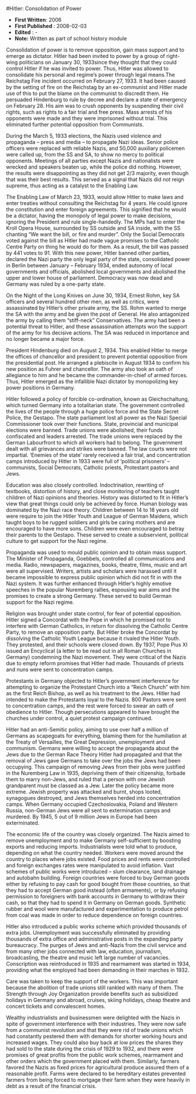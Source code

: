 #Hitler: Consolidation of Power

* **First Written**: 2006
* **First Published** : 2008-02-03
* **Edited** : -
* **Note:** Written as part of school history module

Consolidation of power is to remove opposition, gain mass support and to emerge as dictator. Hitler had been invited to power by a group of right-wing politicians on January 30, 1933since they thought that they could control Hitler if he was invited to power. Thus, Hitler was allowed to consolidate his personal and regime’s power through legal means.The Reichstag Fire incident occurred on February 27, 1933. It had been caused by the setting of fire on the Reichstag by an ex-communist and Hitler made use of this to put the blame on the communist to discredit them. He persuaded Hindenburg to rule by decree and declare a state of emergency on February 28. His aim was to crush opponents by suspending their civil rights, such as rights to a fair trial and free press. Mass arrests of his opponents were made and they were imprisoned without trial. This eliminated further potential opposition from Communists.

During the March 5, 1933 elections, the Nazis used violence and propaganda – press and media – to propagate Nazi ideas. Senior police officers were replaced with reliable Nazis, and 50,000 auxiliary policemen were called up, from the SS and SA, to show no mercy to political opponents. Meetings of all parties except Nazis and nationalists were wrecked and speakers beaten up, while the police did nothing. However, the results were disappointing as they did not get 2/3 majority, even though that was their best results. This served as a signal that Nazis did not reign supreme, thus acting as a catalyst to the Enabling Law.

The Enabling Law of March 23, 1933, would allow Hitler to make laws and enter treaties without consulting the Reichstag for 4 years. He could ignore the constitution and enter foreign agreements. This signified that he would be a dictator, having the monopoly of legal power to make decisions, ignoring the President and rule single-handedly. The MPs had to enter the Kroll Opera House, surrounded by SS outside and SA inside, with the SS chanting “We want the bill, or fire and murder”. Only the Social Democrats voted against the bill as Hitler had made vague promises to the Catholic Centre Party on thing he would do for them. As a result, the bill was passed by 441 votes to 91. With this new power, Hitler banned other parties, declared the Nazi party the only legal party of the state, consolidated power in Berlin between January – February 1934, ended autonomy  of local governments and officials, abolished local governments and abolished the upper and lower house of parliament. Democracy was now dead and Germany was ruled by a one-party state.

On the Night of the Long Knives on June 30, 1934, Ernest Rohm, key SA officers and several hundred other men, as well as critics, were assassinated by Hitler’s other private army, the SS. Rohm wanted to merge the SA with the army and be given the post of General. He also antagonized the army by calling them “stiff-neck” Conservatives. The army had been a potential threat to Hitler, and these assassination attempts won the support of the army for his decisive actions. The SA was reduced in importance and no longer became a major force.

President Hindenburg died on August 2, 1934. This enabled Hitler to merge the offices of chancellor and president to prevent potential opposition from the presidential post. He arranged a plebiscite in August 1934 to confirm his new position as Fuhrer and chancellor. The army also took an oath of allegiance to him and he became the commander-in-chief of armed forces. Thus, Hitler emerged as the infallible Nazi dictator by monopolizing key power positions in Germany.

Hitler followed a policy of forcible co-ordination, known as Gleichschaltung, which turned Germany into a totalitarian state. The government controlled the lives of the people through a huge police force and the State Secret Police, the Gestapo. The state parliament lost all power as the Nazi Special Commissioner took over their functions. State, provincial and municipal elections were banned. Trade unions were abolished, their funds confiscated and leaders arrested. The trade unions were replaced by the German Labourfront to which all workers had to belong. The government dealt with all grievances and strikes were banned. The law courts were not impartial. ‘Enemies of the state’ rarely received a fair trial, and concentration camps introduced by Hitler in 1933 were full of ‘political prisoners’ – communists, Social Democrats, Catholic priests, Protestant pastors and Jews.

Education was also closely controlled. Indoctrination, rewriting of textbooks, distortion of history, and close monitoring of teachers taught children of Nazi opinions and theories. History was distorted to fit in Hitler’s view that great things could only be achieved by force. Human biology was dominated by the Nazi race theory. Children between 14 to 18 years old were require to join the Hitler Youth and League of German Maidens, which taught boys to be rugged soldiers and girls be caring mothers and are encouraged to have more sons. Children were even encouraged to betray their parents to the Gestapo. These served to create a subservient, political culture to get support for the Nazi regime.

Propaganda was used to mould public opinion and to obtain mass support. The Minister of Propaganda, Goebbels, controlled all communications and media. Radio, newspapers, magazines, books, theatre, films, music and art were all supervised. Writers, artists and scholars were harassed until it became impossible to express public opinion which did not fit in with the Nazi system. It was further enhanced through Hitler’s highly emotive speeches in the popular Nuremberg rallies, espousing war aims and the promises to create a strong Germany. These served to build German support for the Nazi regime.

Religion was brought under state control, for fear of potential opposition. Hitler signed a Concordat with the Pope in which he promised not to interfere with German Catholics, in return for dissolving the Catholic Centre Party, to remove an opposition party. But Hitler broke the Concordat by dissolving the Catholic Youth League because it rivaled the Hitler Youth. They protested, and their schools were closed down. By 1937, Pope Pius XI issued an Encyclical (a letter to be read out in all Roman Churches in Germany) condemning the Nazi movement. They were critical of the Nazis due to empty reform promises that Hitler had made. Thousands of priests and nuns were sent to concentration camps.

Protestants in Germany objected to Hitler’s government interference for attempting to organize the Protestant Church into a “Reich Church” with him as the first Reich Bishop, as well as his treatment to the Jews. Hitler had intended to make the Protestants loyal to the Nazis. 800 Pastors were sent to concentration camps, and the rest were forced to swear an oath of obedience to Hitler. Though persecutions appeared to have brought the churches under control, a quiet protest campaign continued.

Hitler had an anti-Semitic policy, aiming to use over half a million of Germans as scapegoats for everything, blaming them for the humiliation at the Treaty of Versailles, the Great Depression, unemployment and communism. Germans were willing to accept the propaganda about the Jews due to the German Race Theory Hitler had propagated and that the removal of Jews gave Germans to take over the jobs the Jews had been occupying. This campaign of removing Jews from their jobs were justified in the Nuremberg Law in 1935, depriving them of their citizenship, forbade them to marry non-Jews, and ruled that a person with one Jewish grandparent must be classed as a Jew. Later the policy became more extreme. Jewish property was attacked and burnt, shops looted, synagogues destroyed, and Jews themselves herded into concentration camps. When Germany occupied Czechoslovakia, Poland and Western Russia, non-German Jews were all sent to extermination camps and murdered. By 1945, 5 out of 9 million Jews in Europe had been exterminated.

The economic life of the country was closely organized. The Nazis aimed to remove unemployment and to make Germany self-sufficient by boosting exports and reducing imports. Industrialists were told what to produce, depending on what the country needed. Workers were moved around the country to places where jobs existed. Food prices and rents were controlled and foreign exchanges rates were manipulated to avoid inflation. Vast schemes of public works were introduced – slum clearance, land drainage and autobahn building. Foreign countries were forced to buy German goods either by refusing to pay cash for good bought from those countries, so that they had to accept German good instead (often armaments), or by refusing permission to foreigners with bank accounts in Germany to withdraw their cash, so that they had to spend it in Germany on German goods. Synthetic rubber and wool were manufactured and experimentation to produce petrol from coal was made in order to reduce dependence on foreign countries.

Hitler also introduced a public works scheme which provided thousands of extra jobs. Unemployment was successfully eliminated by providing thousands of extra office and administrative posts in the expanding party bureaucracy. The purges of Jews and anti-Nazis from the civil service and from many other jobs connected with law, education, journalism, broadcasting, the theatre and music left large number of vacancies. Conscription was reintroduced in 1935 and rearmament was started in 1934, providing what the employed had been demanding in their marches in 1932.

Care was taken to keep the support of the workers. This was important because the abolition of trade unions still rankled with many of them. The Strength through Joy Organization provide benefits such as subsidized holidays in Germany and abroad, cruises, skiing holidays, cheap theatre and concert tickets and convalescent homes.

Wealthy industrialists and businessmen were delighted with the Nazis in spite of government interference with their industries. They were now safe from a communist revolution and that they were rid of trade unions which had constantly pestered them with demands for shorter working hours and increased wages. They could also buy back at low prices the shares they had sold to the state during the crisis of 1929 to 1932, and there were promises of great profits from the public work schemes, rearmament and other orders which the government placed with them. Similarly, farmers favored the Nazis as fixed prices for agricultural produce assured them of a reasonable profit. Farms were declared to be hereditary estates prevented farmers from being forced to mortgage their farm when they were heavily in debt as a result of the financial crisis.